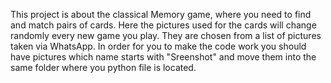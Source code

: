 This project is about the classical Memory game, where you need to find and match pairs of cards. 
Here the pictures used for the cards will change randomly every new game you play. They are chosen from a list of pictures taken via WhatsApp. 
In order for you to make the code work you should have pictures which name starts with "Sreenshot" and move them into the same folder where you python file is located.

